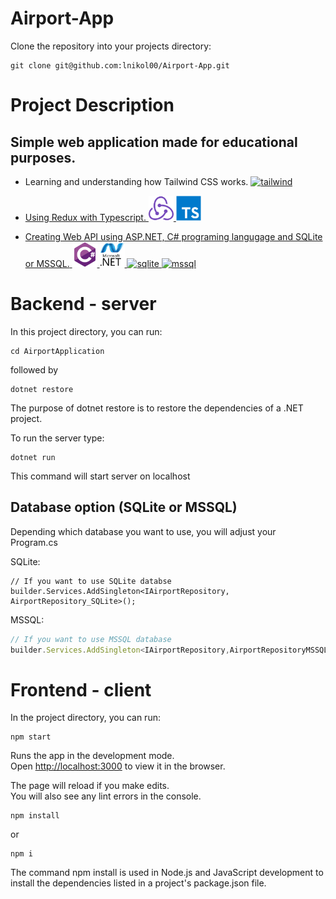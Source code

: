 # Airport-App

Clone the repository into your projects directory:

```
git clone git@github.com:lnikol00/Airport-App.git
```

# Project Description

## Simple web application made for educational purposes.  

* Learning and understanding how Tailwind CSS works. <a href="https://tailwindcss.com/" target="_blank" rel="noreferrer"> <img src="https://www.vectorlogo.zone/logos/tailwindcss/tailwindcss-icon.svg" alt="tailwind" width="40" height="40"/>

* Using Redux with Typescript. <a href="https://redux.js.org" target="_blank" rel="noreferrer"> <img src="https://raw.githubusercontent.com/devicons/devicon/master/icons/redux/redux-original.svg" alt="redux" width="40" height="40"/> </a> <a href="https://www.typescriptlang.org/" target="_blank" rel="noreferrer"> <img src="https://raw.githubusercontent.com/devicons/devicon/master/icons/typescript/typescript-original.svg" alt="typescript" width="40" height="40"/>

* Creating Web API using ASP.NET, C# programing langugage and SQLite or MSSQL.<a href="https://www.w3schools.com/cs/" target="_blank" rel="noreferrer"> <img src="https://raw.githubusercontent.com/devicons/devicon/master/icons/csharp/csharp-original.svg" alt="csharp" width="40" height="40"/> </a> <a href="https://dotnet.microsoft.com/" target="_blank" rel="noreferrer"> <img src="https://raw.githubusercontent.com/devicons/devicon/master/icons/dot-net/dot-net-original-wordmark.svg" alt="dotnet" width="40" height="40"/> </a> <a href="https://www.sqlite.org/" target="_blank" rel="noreferrer"> <img src="https://www.vectorlogo.zone/logos/sqlite/sqlite-icon.svg" alt="sqlite" width="40" height="40"/> </a> <a href="https://www.microsoft.com/en-us/sql-server" target="_blank" rel="noreferrer"> <img src="https://www.svgrepo.com/show/303229/microsoft-sql-server-logo.svg" alt="mssql" width="40" height="40"/> </a>

# Backend - server

In this project directory, you can run: 
```
cd AirportApplication
```
followed by

```
dotnet restore
```

The purpose of dotnet restore is to restore the dependencies of a .NET project.

To run the server type: 

```
dotnet run
```

This command will start server on localhost

## Database option (SQLite or MSSQL)

Depending which database you want to use, you will adjust your Program.cs

SQLite:

```
// If you want to use SQLite databse
builder.Services.AddSingleton<IAirportRepository, AirportRepository_SQLite>();
```

MSSQL:
```js
// If you want to use MSSQL database
builder.Services.AddSingleton<IAirportRepository,AirportRepositoryMSSQL>();
```
# Frontend - client

In the project directory, you can run:

```
npm start
```

Runs the app in the development mode.\
Open [http://localhost:3000](http://localhost:3000) to view it in the browser.

The page will reload if you make edits.\
You will also see any lint errors in the console.

```
npm install 
```
or

```
npm i
```

The command npm install is used in Node.js and JavaScript development to install the dependencies listed in a project's package.json file.

